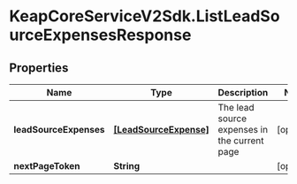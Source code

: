 # KeapCoreServiceV2Sdk.ListLeadSourceExpensesResponse

## Properties

Name | Type | Description | Notes
------------ | ------------- | ------------- | -------------
**leadSourceExpenses** | [**[LeadSourceExpense]**](LeadSourceExpense.md) | The lead source expenses in the current page | [optional] 
**nextPageToken** | **String** |  | [optional] 


